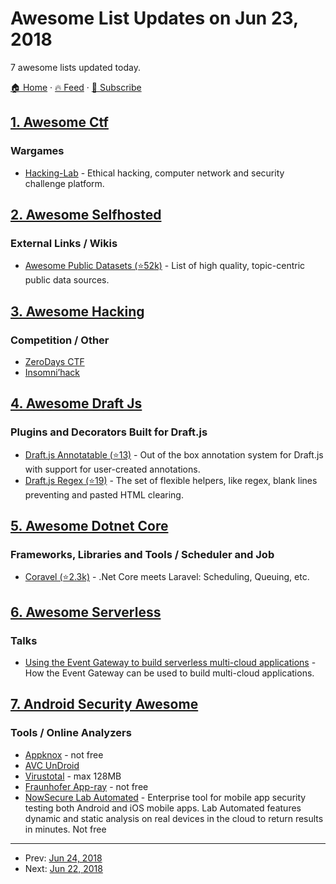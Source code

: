 # Awesome List Updates on Jun 23, 2018

7 awesome lists updated today.

[🏠 Home](/README.md) · [🔥 Feed](https://test.trackawesomelist.com/feed.xml) · [📮 Subscribe](https://trackawesomelist.us17.list-manage.com/subscribe?u=d2f0117aa829c83a63ec63c2f&id=36a103854c)



## [1. Awesome Ctf](/content/apsdehal/awesome-ctf/README.md)

### Wargames

*   [Hacking-Lab](https://hacking-lab.com/) - Ethical hacking, computer network and security challenge platform.

## [2. Awesome Selfhosted](/content/awesome-selfhosted/awesome-selfhosted/README.md)

### External Links / Wikis

*   [Awesome Public Datasets (⭐52k)](https://github.com/awesomedata/awesome-public-datasets) - List of high quality, topic-centric public data sources.

## [3. Awesome Hacking](/content/carpedm20/awesome-hacking/README.md)

### Competition / Other

*   [ZeroDays CTF](https://zerodays.ie/)
*   [Insomni’hack](https://insomnihack.ch/)

## [4. Awesome Draft Js](/content/nikgraf/awesome-draft-js/README.md)

### Plugins and Decorators Built for Draft.js

*   [Draft.js Annotatable (⭐13)](https://github.com/cltk/annotations) - Out of the box annotation system for Draft.js with support for user-created annotations.
*   [Draft.js Regex (⭐19)](https://github.com/YozhikM/draft-regex) - The set of flexible helpers, like regex, blank lines preventing and pasted HTML clearing.

## [5. Awesome Dotnet Core](/content/thangchung/awesome-dotnet-core/README.md)

### Frameworks, Libraries and Tools / Scheduler and Job

*   [Coravel (⭐2.3k)](https://github.com/jamesmh/coravel) - .Net Core meets Laravel: Scheduling, Queuing, etc.

## [6. Awesome Serverless](/content/pmuens/awesome-serverless/README.md)

### Talks

*   [Using the Event Gateway to build serverless multi-cloud applications](https://www.youtube.com/watch?v=h1PIqbi93eE) - How the Event Gateway can be used to build multi-cloud applications.

## [7. Android Security Awesome](/content/ashishb/android-security-awesome/README.md)

### Tools / Online Analyzers

*   [Appknox](https://www.appknox.com/) - not free
*   [AVC UnDroid](http://undroid.av-comparatives.info/)
*   [Virustotal](https://www.virustotal.com/) - max 128MB
*   [Fraunhofer App-ray](http://app-ray.co/) - not free
*   [NowSecure Lab Automated](https://www.nowsecure.com/blog/2016/09/19/announcing-nowsecure-lab-automated/) - Enterprise tool for mobile app security testing both Android and iOS mobile apps. Lab Automated features dynamic and static analysis on real devices in the cloud to return results in minutes. Not free

---

- Prev: [Jun 24, 2018](/content/2018/06/24/README.md)
- Next: [Jun 22, 2018](/content/2018/06/22/README.md)